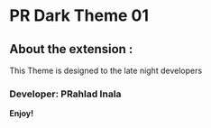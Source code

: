 # PR Dark Theme 01

## About the extension :
This Theme is designed to the late night developers


### Developer: PRahlad Inala
**Enjoy!**
